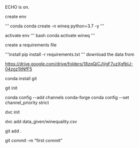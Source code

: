 ECHO is on.

create env 

''' conda 
conda create -n wineq python=3.7 -y
'''

activate env
''' bash 
conda activate wineq
'''

create a requirements file 

'''install
pip install -r requirements.txt 
'''
download the data from 

https://drive.google.com/drive/folders/18zqQiCJVgF7uzXgfbIJ-04zgz1ItNfF5

conda install git

git init 

conda config --add channels conda-forge
conda config --set channel_priority strict

dvc init 

dvc add data_given/winequality.csv

git add .

git commit -m "first commit"